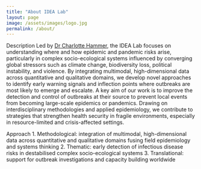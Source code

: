 ```yaml
---
title: "About IDEA Lab"
layout: page
image: /assets/images/logo.jpg
permalink: /about/
---
```


Description
Led by [Dr Charlotte Hammer](/team/charlotte-hammer/), the IDEA Lab focuses on understanding where and how epidemic and pandemic risks arise, particularly in complex socio-ecological systems influenced by converging global stressors such as climate change, biodiversity loss, political instability, and violence. By integrating multimodal, high-dimensional data across quantitative and qualitative domains, we develop novel approaches to identify early warning signals and inflection points where outbreaks are most likely to emerge and escalate.
A key aim of our work is to improve the detection and control of outbreaks at their source to prevent local events from becoming large-scale epidemics or pandemics. Drawing on interdisciplinary methodologies and applied epidemiology, we contribute to strategies that strengthen health security in fragile environments, especially in resource-limited and crisis-affected settings.

Approach
1.⁠ ⁠Methodological: integration of multimodal, high-dimensional data across quantitative and qualitative domains fusing field epidemiology and systems thinking
2.⁠ ⁠Thematic: early detection of infectious disease risks in destabilised complex socio-ecological systems
3.⁠ ⁠Translational: support for outbreak investigations and capacity building worldwide


